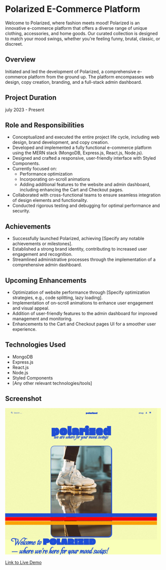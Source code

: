 # Polarized E-Commerce Platform

Welcome to Polarized, where fashion meets mood! Polarized is an innovative e-commerce platform that offers a diverse range of unique clothing, accessories, and home goods. Our curated collection is designed to match your mood swings, whether you're feeling funny, brutal, classic, or discreet.

## Overview

Initiated and led the development of Polarized, a comprehensive e-commerce platform from the ground up. The platform encompasses web design, copy creation, branding, and a full-stack admin dashboard.

## Project Duration

july 2023 - Present

## Role and Responsibilities

- Conceptualized and executed the entire project life cycle, including web design, brand development, and copy creation.
- Developed and implemented a fully functional e-commerce platform using the MERN stack (MongoDB, Express.js, React.js, Node.js).
- Designed and crafted a responsive, user-friendly interface with Styled Components.
- Currently focused on:
  - Performance optimization
  - Incorporating on-scroll animations
  - Adding additional features to the website and admin dashboard, including enhancing the Cart and Checkout pages.
- Collaborated with cross-functional teams to ensure seamless integration of design elements and functionality.
- Conducted rigorous testing and debugging for optimal performance and security.

## Achievements

- Successfully launched Polarized, achieving [Specify any notable achievements or milestones].
- Established a strong brand identity, contributing to increased user engagement and recognition.
- Streamlined administrative processes through the implementation of a comprehensive admin dashboard.

## Upcoming Enhancements

- Optimization of website performance through [Specify optimization strategies, e.g., code splitting, lazy loading].
- Implementation of on-scroll animations to enhance user engagement and visual appeal.
- Addition of user-friendly features to the admin dashboard for improved management and monitoring.
- Enhancements to the Cart and Checkout pages UI for a smoother user experience.

## Technologies Used

- MongoDB
- Express.js
- React.js
- Node.js
- Styled Components
- [Any other relevant technologies/tools]

## Screenshot

![Project Screenshot](./public/screen.jpg)

[Link to Live Demo](https://polarized-store.onrender.com)
